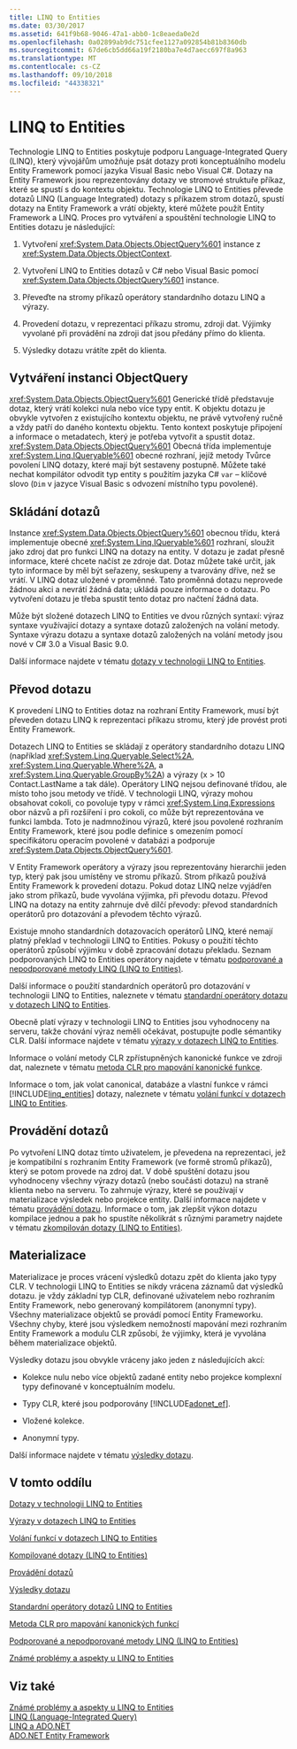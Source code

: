 ```yaml
---
title: LINQ to Entities
ms.date: 03/30/2017
ms.assetid: 641f9b68-9046-47a1-abb0-1c8eaeda0e2d
ms.openlocfilehash: 0a02899ab9dc751cfee1127a092854b81b8360db
ms.sourcegitcommit: 67de6cb5dd66a19f2180ba7e4d7aecc697f8a963
ms.translationtype: MT
ms.contentlocale: cs-CZ
ms.lasthandoff: 09/10/2018
ms.locfileid: "44338321"
---
```

# <a name="linq-to-entities"></a>LINQ to Entities
Technologie LINQ to Entities poskytuje podporu Language-Integrated Query (LINQ), který vývojářům umožňuje psát dotazy proti konceptuálního modelu Entity Framework pomocí jazyka Visual Basic nebo Visual C#. Dotazy na Entity Framework jsou reprezentovány dotazy ve stromové struktuře příkaz, které se spustí s do kontextu objektu. Technologie LINQ to Entities převede dotazů LINQ (Language Integrated) dotazy s příkazem strom dotazů, spustí dotazy na Entity Framework a vrátí objekty, které můžete použít Entity Framework a LINQ. Proces pro vytváření a spouštění technologie LINQ to Entities dotazu je následující:  
  
1.  Vytvoření <xref:System.Data.Objects.ObjectQuery%601> instance z <xref:System.Data.Objects.ObjectContext>.  
  
2.  Vytvoření LINQ to Entities dotazů v C# nebo Visual Basic pomocí <xref:System.Data.Objects.ObjectQuery%601> instance.  
  
3.  Převeďte na stromy příkazů operátory standardního dotazu LINQ a výrazy.  
  
4.  Provedení dotazu, v reprezentaci příkazu stromu, zdroji dat. Výjimky vyvolané při provádění na zdroji dat jsou předány přímo do klienta.  
  
5.  Výsledky dotazu vrátíte zpět do klienta.  
  
## <a name="constructing-an-objectquery-instance"></a>Vytváření instanci ObjectQuery  
 <xref:System.Data.Objects.ObjectQuery%601> Generické třídě představuje dotaz, který vrátí kolekci nula nebo více typy entit. K objektu dotazu je obvykle vytvořen z existujícího kontextu objektu, ne právě vytvořený ručně a vždy patří do daného kontextu objektu. Tento kontext poskytuje připojení a informace o metadatech, který je potřeba vytvořit a spustit dotaz. <xref:System.Data.Objects.ObjectQuery%601> Obecná třída implementuje <xref:System.Linq.IQueryable%601> obecné rozhraní, jejíž metody Tvůrce povolení LINQ dotazy, které mají být sestaveny postupně. Můžete také nechat kompilátor odvodit typ entity s použitím jazyka C# `var` – klíčové slovo (`Dim` v jazyce Visual Basic s odvození místního typu povolené).  
  
## <a name="composing-the-queries"></a>Skládání dotazů  
 Instance <xref:System.Data.Objects.ObjectQuery%601> obecnou třídu, která implementuje obecné <xref:System.Linq.IQueryable%601> rozhraní, sloužit jako zdroj dat pro funkci LINQ na dotazy na entity. V dotazu je zadat přesně informace, které chcete načíst ze zdroje dat. Dotaz můžete také určit, jak tyto informace by měl být seřazeny, seskupeny a tvarovány dříve, než se vrátí. V LINQ dotaz uložené v proměnné. Tato proměnná dotazu neprovede žádnou akci a nevrátí žádná data; ukládá pouze informace o dotazu. Po vytvoření dotazu je třeba spustit tento dotaz pro načtení žádná data.  
  
 Může být složené dotazech LINQ to Entities ve dvou různých syntaxí: výraz syntaxe využívající dotazy a syntaxe dotazů založených na volání metody. Syntaxe výrazu dotazu a syntaxe dotazů založených na volání metody jsou nové v C# 3.0 a Visual Basic 9.0.  
  
 Další informace najdete v tématu [dotazy v technologii LINQ to Entities](../../../../../../docs/framework/data/adonet/ef/language-reference/queries-in-linq-to-entities.md).  
  
## <a name="query-conversion"></a>Převod dotazu  
 K provedení LINQ to Entities dotaz na rozhraní Entity Framework, musí být převeden dotazu LINQ k reprezentaci příkazu stromu, který jde provést proti Entity Framework.  
  
 Dotazech LINQ to Entities se skládají z operátory standardního dotazu LINQ (například <xref:System.Linq.Queryable.Select%2A>, <xref:System.Linq.Queryable.Where%2A>, a <xref:System.Linq.Queryable.GroupBy%2A>) a výrazy (x > 10 Contact.LastName a tak dále). Operátory LINQ nejsou definované třídou, ale místo toho jsou metody ve třídě. V technologii LINQ, výrazy mohou obsahovat cokoli, co povoluje typy v rámci <xref:System.Linq.Expressions> obor názvů a při rozšíření i pro cokoli, co může být reprezentována ve funkci lambda. Toto je nadmnožinou výrazů, které jsou povolené rozhraním Entity Framework, které jsou podle definice s omezením pomocí specifikátoru operacím povolené v databázi a podporuje <xref:System.Data.Objects.ObjectQuery%601>.  
  
 V Entity Framework operátory a výrazy jsou reprezentovány hierarchii jeden typ, který pak jsou umístěny ve stromu příkazů. Strom příkazů používá Entity Framework k provedení dotazu. Pokud dotaz LINQ nelze vyjádřen jako strom příkazů, bude vyvolána výjimka, při převodu dotazu. Převod LINQ na dotazy na entity zahrnuje dvě dílčí převody: převod standardních operátorů pro dotazování a převodem těchto výrazů.  
  
 Existuje mnoho standardních dotazovacích operátorů LINQ, které nemají platný překlad v technologii LINQ to Entities. Pokusy o použití těchto operátorů způsobí výjimku v době zpracování dotazu překladu. Seznam podporovaných LINQ to Entities operátory najdete v tématu [podporované a nepodporované metody LINQ (LINQ to Entities)](../../../../../../docs/framework/data/adonet/ef/language-reference/supported-and-unsupported-linq-methods-linq-to-entities.md).  
  
 Další informace o použití standardních operátorů pro dotazování v technologii LINQ to Entities, naleznete v tématu [standardní operátory dotazu v dotazech LINQ to Entities](../../../../../../docs/framework/data/adonet/ef/language-reference/standard-query-operators-in-linq-to-entities-queries.md).  
  
 Obecně platí výrazy v technologii LINQ to Entities jsou vyhodnoceny na serveru, takže chování výraz neměli očekávat, postupujte podle sémantiky CLR. Další informace najdete v tématu [výrazy v dotazech LINQ to Entities](../../../../../../docs/framework/data/adonet/ef/language-reference/expressions-in-linq-to-entities-queries.md).  
  
 Informace o volání metody CLR zpřístupněných kanonické funkce ve zdroji dat, naleznete v tématu [metoda CLR pro mapování kanonické funkce](../../../../../../docs/framework/data/adonet/ef/language-reference/clr-method-to-canonical-function-mapping.md).  
  
 Informace o tom, jak volat canonical, databáze a vlastní funkce v rámci [!INCLUDE[linq_entities](../../../../../../includes/linq-entities-md.md)] dotazy, naleznete v tématu [volání funkcí v dotazech LINQ to Entities](../../../../../../docs/framework/data/adonet/ef/language-reference/calling-functions-in-linq-to-entities-queries.md).  
  
## <a name="query-execution"></a>Provádění dotazů  
 Po vytvoření LINQ dotaz tímto uživatelem, je převedena na reprezentaci, jež je kompatibilní s rozhraním Entity Framework (ve formě stromů příkazů), který se potom provede na zdroj dat. V době spuštění dotazu jsou vyhodnoceny všechny výrazy dotazů (nebo součásti dotazu) na straně klienta nebo na serveru. To zahrnuje výrazy, které se používají v materializace výsledek nebo projekce entity. Další informace najdete v tématu [provádění dotazu](../../../../../../docs/framework/data/adonet/ef/language-reference/query-execution.md). Informace o tom, jak zlepšit výkon dotazu kompilace jednou a pak ho spustíte několikrát s různými parametry najdete v tématu [zkompilován dotazy (LINQ to Entities)](../../../../../../docs/framework/data/adonet/ef/language-reference/compiled-queries-linq-to-entities.md).  
  
## <a name="materialization"></a>Materializace  
 Materializace je proces vrácení výsledků dotazu zpět do klienta jako typy CLR. V technologii LINQ to Entities se nikdy vrácena záznamů dat výsledků dotazu. je vždy základní typ CLR, definované uživatelem nebo rozhraním Entity Framework, nebo generovaný kompilátorem (anonymní typy). Všechny materializace objektů se provádí pomocí Entity Frameworku. Všechny chyby, které jsou výsledkem nemožností mapování mezi rozhraním Entity Framework a modulu CLR způsobí, že výjimky, která je vyvolána během materializace objektů.  
  
 Výsledky dotazu jsou obvykle vráceny jako jeden z následujících akcí:  
  
-   Kolekce nulu nebo více objektů zadané entity nebo projekce komplexní typy definované v konceptuálním modelu.  
  
-   Typy CLR, které jsou podporovány [!INCLUDE[adonet_ef](../../../../../../includes/adonet-ef-md.md)].  
  
-   Vložené kolekce.  
  
-   Anonymní typy.  
  
 Další informace najdete v tématu [výsledky dotazu](../../../../../../docs/framework/data/adonet/ef/language-reference/query-results.md).  
  
## <a name="in-this-section"></a>V tomto oddílu  
 [Dotazy v technologii LINQ to Entities](../../../../../../docs/framework/data/adonet/ef/language-reference/queries-in-linq-to-entities.md)  
  
 [Výrazy v dotazech LINQ to Entities](../../../../../../docs/framework/data/adonet/ef/language-reference/expressions-in-linq-to-entities-queries.md)  
  
 [Volání funkcí v dotazech LINQ to Entities](../../../../../../docs/framework/data/adonet/ef/language-reference/calling-functions-in-linq-to-entities-queries.md)  
  
 [Kompilované dotazy (LINQ to Entities)](../../../../../../docs/framework/data/adonet/ef/language-reference/compiled-queries-linq-to-entities.md)  
  
 [Provádění dotazů](../../../../../../docs/framework/data/adonet/ef/language-reference/query-execution.md)  
  
 [Výsledky dotazu](../../../../../../docs/framework/data/adonet/ef/language-reference/query-results.md)  
  
 [Standardní operátory dotazů LINQ to Entities](../../../../../../docs/framework/data/adonet/ef/language-reference/standard-query-operators-in-linq-to-entities-queries.md)  
  
 [Metoda CLR pro mapování kanonických funkcí](../../../../../../docs/framework/data/adonet/ef/language-reference/clr-method-to-canonical-function-mapping.md)  
  
 [Podporované a nepodporované metody LINQ (LINQ to Entities)](../../../../../../docs/framework/data/adonet/ef/language-reference/supported-and-unsupported-linq-methods-linq-to-entities.md)  
  
 [Známé problémy a aspekty u LINQ to Entities](../../../../../../docs/framework/data/adonet/ef/language-reference/known-issues-and-considerations-in-linq-to-entities.md)  
  
## <a name="see-also"></a>Viz také  
 [Známé problémy a aspekty u LINQ to Entities](../../../../../../docs/framework/data/adonet/ef/language-reference/known-issues-and-considerations-in-linq-to-entities.md)  
 [LINQ (Language-Integrated Query)](https://msdn.microsoft.com/library/a73c4aec-5d15-4e98-b962-1274021ea93d)  
 [LINQ a ADO.NET](../../../../../../docs/framework/data/adonet/linq-and-ado-net.md)  
 [ADO.NET Entity Framework](../../../../../../docs/framework/data/adonet/ef/index.md)
